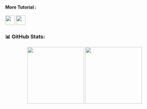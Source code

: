 <h4>More Tutorial :</h4>
<a href="https://medium.com/@febriandani00"><img src="https://i.postimg.cc/NFSQF6YD/download-1.png" alt="" width="30" height="30"></a>
<a href="https://www.grepper.com/profile/febrian-dani-ritonga"><img src="https://i.postimg.cc/YCjzcH7D/download-2.jpg" alt="" width="30" height="30"></a>
<h3 align="left">📊 GitHub Stats:</h3>
<p align="center">
  <img height="180em" src="https://github-readme-stats.vercel.app/api?username=daniertg&show_icons=true&theme=radical&include_all_commits=true&count_private=true"/>
  <img height="180em" src="https://github-readme-stats.vercel.app/api/top-langs/?username=daniertg&layout=compact&theme=radical"/>
</p>
